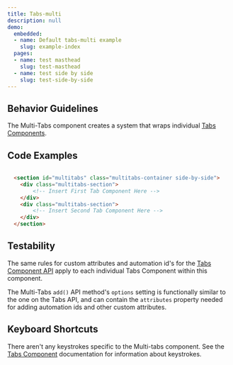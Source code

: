 ```yaml
---
title: Tabs-multi
description: null
demo:
  embedded:
  - name: Default tabs-multi example
    slug: example-index
  pages:
  - name: test masthead
    slug: test-masthead
  - name: test side by side
    slug: test-side-by-side
---
```


## Behavior Guidelines

The Multi-Tabs component creates a system that wraps individual [Tabs Components](./tabs).

## Code Examples

```html

  <section id="multitabs" class="multitabs-container side-by-side">
    <div class="multitabs-section">
        <!-- Insert First Tab Component Here -->
    </div>
    <div class="multitabs-section">
        <!-- Insert Second Tab Component Here -->
    </div>
  </section>

```

## Testability

The same rules for custom attributes and automation id's for the [Tabs Component API]('./tabs') apply to each individual Tabs Component within this component.

The Multi-Tabs `add()` API method's `options` setting is functionally similar to the one on the Tabs API, and can contain the `attributes` property needed for adding automation ids and other custom attributes.

## Keyboard Shortcuts

There aren't any keystrokes specific to the Multi-tabs component.  See the [Tabs Component](./tabs) documentation for information about keystrokes.

